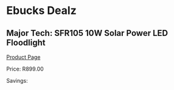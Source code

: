 
# Ebucks Dealz
## Major Tech: SFR105 10W Solar Power LED Floodlight
[Product Page](https://www.ebucks.com/web/shop/productSelected.do?prodId=994939420&catId=994900921)

Price: R899.00

Savings: 


	